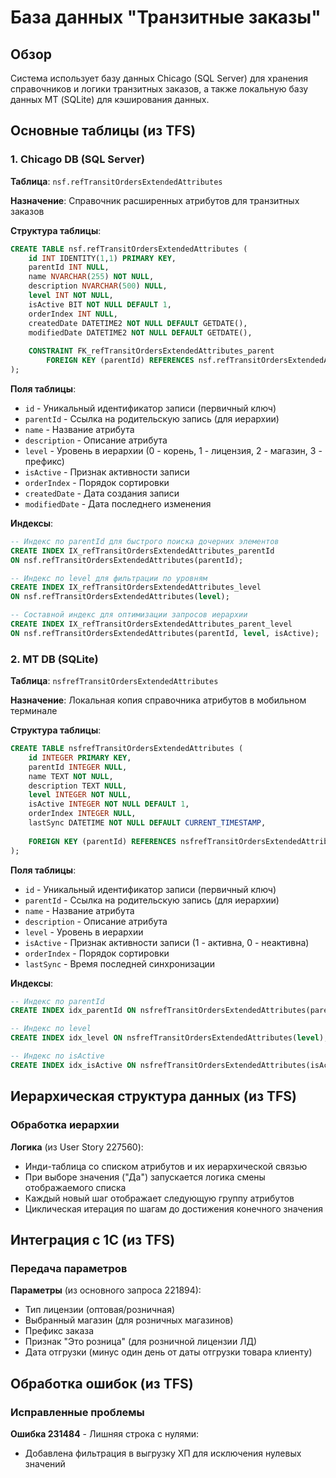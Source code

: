 # База данных "Транзитные заказы"

## Обзор

Система использует базу данных Chicago (SQL Server) для хранения справочников и логики транзитных заказов, а также локальную базу данных МТ (SQLite) для кэширования данных.

## Основные таблицы (из TFS)

### 1. Chicago DB (SQL Server)

**Таблица**: `nsf.refTransitOrdersExtendedAttributes`

**Назначение**: Справочник расширенных атрибутов для транзитных заказов

**Структура таблицы**:
```sql
CREATE TABLE nsf.refTransitOrdersExtendedAttributes (
    id INT IDENTITY(1,1) PRIMARY KEY,
    parentId INT NULL,
    name NVARCHAR(255) NOT NULL,
    description NVARCHAR(500) NULL,
    level INT NOT NULL,
    isActive BIT NOT NULL DEFAULT 1,
    orderIndex INT NULL,
    createdDate DATETIME2 NOT NULL DEFAULT GETDATE(),
    modifiedDate DATETIME2 NOT NULL DEFAULT GETDATE(),
    
    CONSTRAINT FK_refTransitOrdersExtendedAttributes_parent 
        FOREIGN KEY (parentId) REFERENCES nsf.refTransitOrdersExtendedAttributes(id)
);
```

**Поля таблицы**:
- `id` - Уникальный идентификатор записи (первичный ключ)
- `parentId` - Ссылка на родительскую запись (для иерархии)
- `name` - Название атрибута
- `description` - Описание атрибута
- `level` - Уровень в иерархии (0 - корень, 1 - лицензия, 2 - магазин, 3 - префикс)
- `isActive` - Признак активности записи
- `orderIndex` - Порядок сортировки
- `createdDate` - Дата создания записи
- `modifiedDate` - Дата последнего изменения

**Индексы**:
```sql
-- Индекс по parentId для быстрого поиска дочерних элементов
CREATE INDEX IX_refTransitOrdersExtendedAttributes_parentId 
ON nsf.refTransitOrdersExtendedAttributes(parentId);

-- Индекс по level для фильтрации по уровням
CREATE INDEX IX_refTransitOrdersExtendedAttributes_level 
ON nsf.refTransitOrdersExtendedAttributes(level);

-- Составной индекс для оптимизации запросов иерархии
CREATE INDEX IX_refTransitOrdersExtendedAttributes_parent_level 
ON nsf.refTransitOrdersExtendedAttributes(parentId, level, isActive);
```

### 2. МТ DB (SQLite)

**Таблица**: `nsfrefTransitOrdersExtendedAttributes`

**Назначение**: Локальная копия справочника атрибутов в мобильном терминале

**Структура таблицы**:
```sql
CREATE TABLE nsfrefTransitOrdersExtendedAttributes (
    id INTEGER PRIMARY KEY,
    parentId INTEGER NULL,
    name TEXT NOT NULL,
    description TEXT NULL,
    level INTEGER NOT NULL,
    isActive INTEGER NOT NULL DEFAULT 1,
    orderIndex INTEGER NULL,
    lastSync DATETIME NOT NULL DEFAULT CURRENT_TIMESTAMP,
    
    FOREIGN KEY (parentId) REFERENCES nsfrefTransitOrdersExtendedAttributes(id)
);
```

**Поля таблицы**:
- `id` - Уникальный идентификатор записи (первичный ключ)
- `parentId` - Ссылка на родительскую запись (для иерархии)
- `name` - Название атрибута
- `description` - Описание атрибута
- `level` - Уровень в иерархии
- `isActive` - Признак активности записи (1 - активна, 0 - неактивна)
- `orderIndex` - Порядок сортировки
- `lastSync` - Время последней синхронизации

**Индексы**:
```sql
-- Индекс по parentId
CREATE INDEX idx_parentId ON nsfrefTransitOrdersExtendedAttributes(parentId);

-- Индекс по level
CREATE INDEX idx_level ON nsfrefTransitOrdersExtendedAttributes(level);

-- Индекс по isActive
CREATE INDEX idx_isActive ON nsfrefTransitOrdersExtendedAttributes(isActive);
```

## Иерархическая структура данных (из TFS)

### Обработка иерархии

**Логика** (из User Story 227560):
- Инди-таблица со списком атрибутов и их иерархической связью
- При выборе значения ("Да") запускается логика смены отображаемого списка
- Каждый новый шаг отображает следующую группу атрибутов
- Циклическая итерация по шагам до достижения конечного значения

## Интеграция с 1С (из TFS)

### Передача параметров

**Параметры** (из основного запроса 221894):
- Тип лицензии (оптовая/розничная)
- Выбранный магазин (для розничных магазинов)
- Префикс заказа
- Признак "Это розница" (для розничной лицензии ЛД)
- Дата отгрузки (минус один день от даты отгрузки товара клиенту)

## Обработка ошибок (из TFS)

### Исправленные проблемы

**Ошибка 231484** - Лишняя строка с нулями:
- Добавлена фильтрация в выгрузку ХП для исключения нулевых значений
